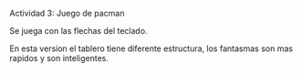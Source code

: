 Actividad 3: Juego de pacman

Se juega con las flechas del teclado.

En esta version el tablero tiene diferente estructura, los fantasmas son mas rapidos y son inteligentes.